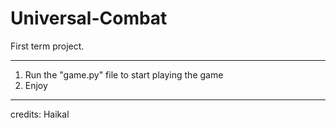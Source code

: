# Universal-Combat
First term project.

-----------------------------------------------

1. Run the "game.py" file to start playing the game
2. Enjoy

-----------------------------------------------

credits: Haikal
